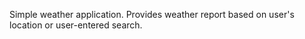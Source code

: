 Simple weather application. Provides weather report based on user's location or user-entered search.
